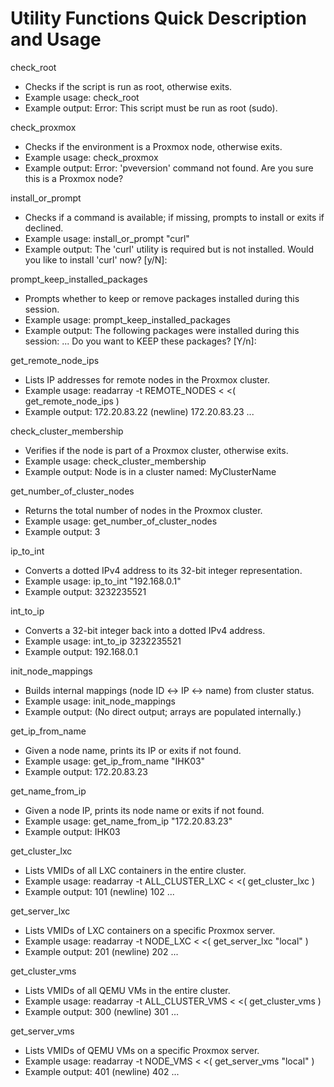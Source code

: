 # Utility Functions Quick Description and Usage

check_root
- Checks if the script is run as root, otherwise exits.
- Example usage: check_root
- Example output: Error: This script must be run as root (sudo).

check_proxmox
- Checks if the environment is a Proxmox node, otherwise exits.
- Example usage: check_proxmox
- Example output: Error: 'pveversion' command not found. Are you sure this is a Proxmox node?

install_or_prompt
- Checks if a command is available; if missing, prompts to install or exits if declined.
- Example usage: install_or_prompt "curl"
- Example output: The 'curl' utility is required but is not installed. Would you like to install 'curl' now? [y/N]:

prompt_keep_installed_packages
- Prompts whether to keep or remove packages installed during this session.
- Example usage: prompt_keep_installed_packages
- Example output: The following packages were installed during this session: ... Do you want to KEEP these packages? [Y/n]:

get_remote_node_ips
- Lists IP addresses for remote nodes in the Proxmox cluster.
- Example usage: readarray -t REMOTE_NODES < <( get_remote_node_ips )
- Example output: 172.20.83.22 (newline) 172.20.83.23 ...

check_cluster_membership
- Verifies if the node is part of a Proxmox cluster, otherwise exits.
- Example usage: check_cluster_membership
- Example output: Node is in a cluster named: MyClusterName

get_number_of_cluster_nodes
- Returns the total number of nodes in the Proxmox cluster.
- Example usage: get_number_of_cluster_nodes
- Example output: 3

ip_to_int
- Converts a dotted IPv4 address to its 32-bit integer representation.
- Example usage: ip_to_int "192.168.0.1"
- Example output: 3232235521

int_to_ip
- Converts a 32-bit integer back into a dotted IPv4 address.
- Example usage: int_to_ip 3232235521
- Example output: 192.168.0.1

init_node_mappings
- Builds internal mappings (node ID ↔ IP ↔ name) from cluster status.
- Example usage: init_node_mappings
- Example output: (No direct output; arrays are populated internally.)

get_ip_from_name
- Given a node name, prints its IP or exits if not found.
- Example usage: get_ip_from_name "IHK03"
- Example output: 172.20.83.23

get_name_from_ip
- Given a node IP, prints its node name or exits if not found.
- Example usage: get_name_from_ip "172.20.83.23"
- Example output: IHK03

get_cluster_lxc
- Lists VMIDs of all LXC containers in the entire cluster.
- Example usage: readarray -t ALL_CLUSTER_LXC < <( get_cluster_lxc )
- Example output: 101 (newline) 102 ...

get_server_lxc
- Lists VMIDs of LXC containers on a specific Proxmox server.
- Example usage: readarray -t NODE_LXC < <( get_server_lxc "local" )
- Example output: 201 (newline) 202 ...

get_cluster_vms
- Lists VMIDs of all QEMU VMs in the entire cluster.
- Example usage: readarray -t ALL_CLUSTER_VMS < <( get_cluster_vms )
- Example output: 300 (newline) 301 ...

get_server_vms
- Lists VMIDs of QEMU VMs on a specific Proxmox server.
- Example usage: readarray -t NODE_VMS < <( get_server_vms "local" )
- Example output: 401 (newline) 402 ...